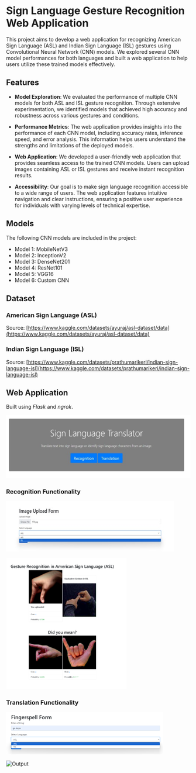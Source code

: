 # Sign Language Gesture Recognition Web Application

This project aims to develop a web application for recognizing American Sign Language (ASL) and Indian Sign Language (ISL) gestures using Convolutional Neural Network (CNN) models. We explored several CNN model performances for both languages and built a web application to help users utilize these trained models effectively.

## Features

- **Model Exploration**: We evaluated the performance of multiple CNN models for both ASL and ISL gesture recognition. Through extensive experimentation, we identified models that achieved high accuracy and robustness across various gestures and conditions.

- **Performance Metrics**: The web application provides insights into the performance of each CNN model, including accuracy rates, inference speed, and error analysis. This information helps users understand the strengths and limitations of the deployed models.

- **Web Application**: We developed a user-friendly web application that provides seamless access to the trained CNN models. Users can upload images containing ASL or ISL gestures and receive instant recognition results.

- **Accessibility**: Our goal is to make sign language recognition accessible to a wide range of users. The web application features intuitive navigation and clear instructions, ensuring a positive user experience for individuals with varying levels of technical expertise.
## Models

The following CNN models are included in the project:

- Model 1: MobileNetV3
- Model 2: InceptionV2
- Model 3: DenseNet201
- Model 4: ResNet101
- Model 5: VGG16
- Model 6: Custom CNN

## Dataset

### American Sign Language (ASL)

Source: [https://www.kaggle.com/datasets/ayuraj/asl-dataset/data](https://www.kaggle.com/datasets/ayuraj/asl-dataset/data)

### Indian Sign Language (ISL)

Source: [https://www.kaggle.com/datasets/prathumarikeri/indian-sign-language-isl](https://www.kaggle.com/datasets/prathumarikeri/indian-sign-language-isl) 

## Web Application

Built using *Flask* and *ngrok*. 

![Landing Page](static/images/landingPage.jpg)

### Recognition Functionality

![Form](static/images/gestureRecognitionOption.jpg)

![Output](static/images/gestureRecognitionExample.png)

### Translation Functionality

![Form](static/images/fingerSpellOption.png)

![Output](static/images/fingersSpellExample.png.jpg)
